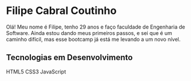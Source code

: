 # Filipe Cabral Coutinho
Olá! Meu nome é Filipe, tenho 29 anos e faço faculdade de Engenharia de Software. Ainda estou dando meus primeiros passos, e sei que é um caminho difícil, mas esse bootcamp já está me levando a um novo nível.

## Tecnologias em Desenvolvimento
HTML5 CSS3 JavaScript
